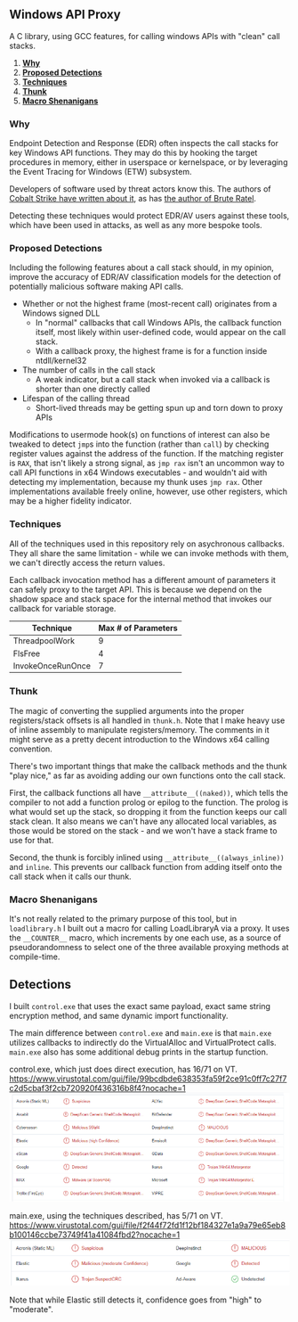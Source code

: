 ## Windows API Proxy

A C library, using GCC features, for calling windows APIs with "clean" call stacks.

1. **[Why](#why)**
2. **[Proposed Detections](#proposed-detections)**
1. **[Techniques](#techniques)**
1. **[Thunk](#thunk)**
5. **[Macro Shenanigans](#macro-shenanigans)**


### Why

Endpoint Detection and Response (EDR) often inspects the call stacks for key
Windows API functions. They may do this by hooking the target procedures in
memory, either in userspace or kernelspace, or by leveraging the Event Tracing
for Windows (ETW) subsystem.

Developers of software used by threat actors know this. The authors of
[Cobalt Strike have written about it](https://www.cobaltstrike.com/blog/behind-the-mask-spoofing-call-stacks-dynamically-with-timers/), as has
[the author of Brute Ratel](https://0xdarkvortex.dev/proxying-dll-loads-for-hiding-etwti-stack-tracing/).

Detecting these techniques would protect EDR/AV users against these tools,
which have been used in attacks, as well as any more bespoke tools.

### Proposed Detections

Including the following features about a call stack should, in my opinion,
improve the accuracy of EDR/AV classification models for the detection of
potentially malicious software making API calls.
*   Whether or not the highest frame (most-recent call) originates from a 
    Windows signed DLL
    *   In "normal" callbacks that call Windows APIs, the callback function
        itself, most likely within user-defined code, would appear on the call
        stack.
    *   With a callback proxy, the highest frame is for a function inside
        ntdll/kernel32
*   The number of calls in the call stack
    *   A weak indicator, but a call stack when invoked via a callback is
        shorter than one directly called
*   Lifespan of the calling thread
    * Short-lived threads may be getting spun up and torn down to proxy APIs


Modifications to usermode hook(s) on functions of interest can also be tweaked
to detect `jmp`s into the function (rather than `call`) by checking register
values against the address of the function. If the matching register is `RAX`,
that isn't likely a strong signal, as `jmp rax` isn't an uncommon way to call
API functions in x64 Windows executables - and wouldn't aid with detecting my
implementation, because my thunk uses `jmp rax`. Other implementations
available freely online, however, use other registers, which may be a higher
fidelity indicator.

### Techniques

All of the techniques used in this repository rely on asychronous callbacks.
They all share the same limitation - while we can invoke methods with them,
we can't directly access the return values.

Each callback invocation method has a different amount of parameters it can
safely proxy to the target API. This is because we depend on the shadow space
and stack space for the internal method that invokes our callback for variable
storage.


| Technique         | Max # of Parameters |
|-------------------|---------------------|
| ThreadpoolWork    | 9 |
| FlsFree           | 4 |
| InvokeOnceRunOnce | 7 |

### Thunk

The magic of converting the supplied arguments into the proper registers/stack
offsets is all handled in `thunk.h`. Note that I make heavy use of inline
assembly to manipulate registers/memory. The comments in it might serve as a
pretty decent introduction to the Windows x64 calling convention.

There's two important things that make the callback methods and the thunk "play
nice," as far as avoiding adding our own functions onto the call stack.

First, the callback functions all have `__attribute__((naked))`, which tells
the compiler to not add a function prolog or epilog to the function. The prolog
is what would set up the stack, so dropping it from the function keeps our call
stack clean. It also means we can't have any allocated local variables, as those 
would be stored on the stack - and we won't have a stack frame to use for that.

Second, the thunk is forcibly inlined using `__attribute__((always_inline))`
and `inline`. This prevents our callback function from adding itself onto the
call stack when it calls our thunk.

### Macro Shenanigans

It's not really related to the primary purpose of this tool, but in
`loadlibrary.h` I built out a macro for calling LoadLibraryA via a proxy. It
uses the `__COUNTER__` macro, which increments by one each use, as a source of
pseudorandomness to select one of the three available proxying methods at
compile-time.


## Detections

I built `control.exe` that uses the exact same payload, exact same string
encryption method, and same dynamic import functionality.

The main difference between `control.exe` and `main.exe` is that `main.exe`
utilizes callbacks to indirectly do the VirtualAlloc and VirtualProtect calls.
`main.exe` also has some additional debug prints in the startup function.

control.exe, which just does direct execution, has 16/71 on VT.
https://www.virustotal.com/gui/file/99bcdbde638353fa59f2ce91c0ff7c27f7c2d5cbaf3f2cb720920f436316b8f4?nocache=1
![control virustotal detections](images/control.exe-2023-06-04.png?raw=true)

main.exe, using the techniques described, has 5/71 on VT.
https://www.virustotal.com/gui/file/f2f44f72fd1f12bf184327e1a9a79e65eb8b100146ccbe73749f41a41084fbd2?nocache=1
![main virustotal detections](images/main.exe-2023-06-04.png?raw=true)

Note that while Elastic still detects it, confidence goes from "high" to "moderate".

